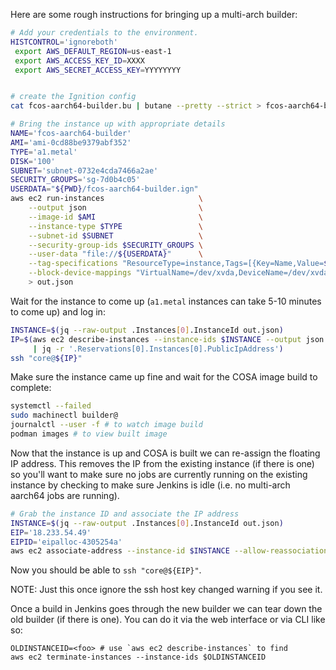 
Here are some rough instructions for bringing up a multi-arch builder:

```bash
# Add your credentials to the environment.
HISTCONTROL='ignoreboth'
 export AWS_DEFAULT_REGION=us-east-1
 export AWS_ACCESS_KEY_ID=XXXX
 export AWS_SECRET_ACCESS_KEY=YYYYYYYY


# create the Ignition config
cat fcos-aarch64-builder.bu | butane --pretty --strict > fcos-aarch64-builder.ign

# Bring the instance up with appropriate details
NAME='fcos-aarch64-builder'
AMI='ami-0cd88be9379abf352'
TYPE='a1.metal'
DISK='100'
SUBNET='subnet-0732e4cda7466a2ae'
SECURITY_GROUPS='sg-7d0b4c05'
USERDATA="${PWD}/fcos-aarch64-builder.ign"
aws ec2 run-instances                     \
    --output json                         \
    --image-id $AMI                       \
    --instance-type $TYPE                 \
    --subnet-id $SUBNET                   \
    --security-group-ids $SECURITY_GROUPS \
    --user-data "file://${USERDATA}"      \
    --tag-specifications "ResourceType=instance,Tags=[{Key=Name,Value=${NAME}}]" \
    --block-device-mappings "VirtualName=/dev/xvda,DeviceName=/dev/xvda,Ebs={VolumeSize=${DISK}}" \
    > out.json
```

Wait for the instance to come up (`a1.metal` instances can take 5-10 minutes to
come up) and log in:

```bash
INSTANCE=$(jq --raw-output .Instances[0].InstanceId out.json)
IP=$(aws ec2 describe-instances --instance-ids $INSTANCE --output json \
     | jq -r '.Reservations[0].Instances[0].PublicIpAddress')
ssh "core@${IP}"
```

Make sure the instance came up fine and wait for the COSA image build
to complete:

```bash
systemctl --failed
sudo machinectl builder@
journalctl --user -f # to watch image build
podman images # to view built image
```

Now that the instance is up and COSA is built we can re-assign the
floating IP address. This removes the IP from the existing instance
(if there is one) so you'll want to make sure no jobs are currently
running on the existing instance by checking to make sure Jenkins is
idle (i.e. no multi-arch aarch64 jobs are running).

```bash
# Grab the instance ID and associate the IP address
INSTANCE=$(jq --raw-output .Instances[0].InstanceId out.json)
EIP='18.233.54.49'
EIPID='eipalloc-4305254a'
aws ec2 associate-address --instance-id $INSTANCE --allow-reassociation --allocation-id $EIPID
```

Now you should be able to `ssh "core@${EIP}"`.

NOTE: Just this once ignore the ssh host key changed warning if you see it.


Once a build in Jenkins goes through the new builder we can tear down
the old builder (if there is one). You can do it via the web interface
or via CLI like so:

```
OLDINSTANCEID=<foo> # use `aws ec2 describe-instances` to find
aws ec2 terminate-instances --instance-ids $OLDINSTANCEID
```
